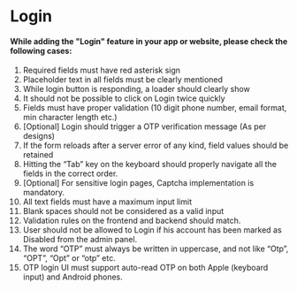 # Login

#### While adding the "Login" feature in your app or website, please check the following cases:

1. Required fields must have red asterisk sign
1. Placeholder text in all fields must be clearly mentioned
1. While login button is responding, a loader should clearly show
1. It should not be possible to click on Login twice quickly
1. Fields must have proper validation (10 digit phone number, email format, min character length etc.)
1. [Optional] Login should trigger a OTP verification message (As per designs)
1. If the form reloads after a server error of any kind, field values should be retained
1. Hitting the “Tab” key on the keyboard should properly navigate all the fields in the correct order.
1. [Optional] For sensitive login pages, Captcha implementation is mandatory.
1. All text fields must have a maximum input limit
1. Blank spaces should not be considered as a valid input
1. Validation rules on the frontend and backend should match.
1. User should not be allowed to Login if his account has been marked as Disabled from the admin panel.
1. The word “OTP” must always be written in uppercase, and not like “Otp”, “OPT”, “Opt” or “otp” etc.
1. OTP login UI must support auto-read OTP on both Apple (keyboard input) and Android phones.
